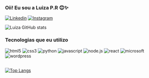 ### Oii! Eu sou a Luiza P.R 😊✨

[![Linkedin](https://img.shields.io/badge/LinkedIn-0077B5?style=for-the-badge&logo=linkedin&logoColor=white)](https://www.linkedin.com/in/luizarobinson/) [![Instagram](https://img.shields.io/badge/Instagram-E4405F?style=for-the-badge&logo=instagram&logoColor=white)](https://www.instagram.com/ddluizaud/)

![Luiza GitHub stats](https://github-readme-stats.vercel.app/api?username=LuizaPR&show_icons=true&theme=onedark)



### Tecnologias que eu utilizo

<div style="display: inline_block">
    <img align="center" alt="html5" src="https://img.shields.io/badge/HTML5-E34F26?style=for-the-badge&logo=html5&logoColor=white">
    <img align="center" alt="css3" src="https://img.shields.io/badge/CSS3-1572B6?style=for-the-badge&logo=css3&logoColor=white"> 
    <img align="center" alt="python" src="https://img.shields.io/badge/Python-14354C?style=for-the-badge&logo=python&logoColor=white"> 
    <img align="center" alt="javascript" src="https://img.shields.io/badge/JavaScript-F7DF1E?style=for-the-badge&logo=javascript&logoColor=black">
    <img align="center" alt="node.js" src="https://img.shields.io/badge/Node.js-43853D?style=for-the-badge&logo=node.js&logoColor=white">
    <img align="center" alt="react" src="https://img.shields.io/badge/React-20232A?style=for-the-badge&logo=react&logoColor=61DAFB">
    <img align="center" alt="microsoft" src="https://img.shields.io/badge/Microsoft-666666?style=for-the-badge&logo=microsoft&logoColor=white">
    <img align="center" alt="wordpress" src="https://img.shields.io/badge/Wordpress-21759B?style=for-the-badge&logo=wordpress&logoColor=white">

<div> <br/>

[![Top Langs](https://github-readme-stats.vercel.app/api/top-langs/?username=LuizaPR&layout=compact)](https://github.com/LuizaPR/github-readme-stats)



